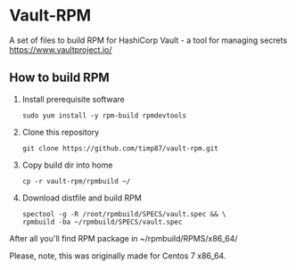 # Vault-RPM
A set of files to build RPM for HashiCorp Vault - a tool for managing secrets https://www.vaultproject.io/

## How to build RPM
1. Install prerequisite software

   ```
   sudo yum install -y rpm-build rpmdevtools
   ```
2. Clone this repository

   ```
   git clone https://github.com/timp87/vault-rpm.git
   ```
3. Copy build dir into home

   ```
   cp -r vault-rpm/rpmbuild ~/
   ```
4. Download distfile and build RPM

   ```
   spectool -g -R /root/rpmbuild/SPECS/vault.spec && \
   rpmbuild -ba ~/rpmbuild/SPECS/vault.spec
   ```

After all you'll find RPM package in ~/rpmbuild/RPMS/x86_64/

Please, note, this was originally made for Centos 7 x86_64.

